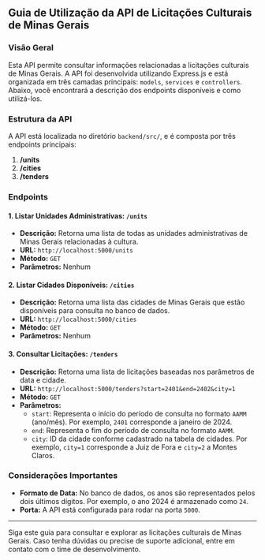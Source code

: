 ## **Guia de Utilização da API de Licitações Culturais de Minas Gerais**

### **Visão Geral**

Esta API permite consultar informações relacionadas a licitações culturais de Minas Gerais. A API foi desenvolvida utilizando Express.js e está organizada em três camadas principais: `models`, `services` e `controllers`. Abaixo, você encontrará a descrição dos endpoints disponíveis e como utilizá-los.

### **Estrutura da API**

A API está localizada no diretório `backend/src/`, e é composta por três endpoints principais:

1. **/units**
2. **/cities**
3. **/tenders**

### **Endpoints**

#### **1. Listar Unidades Administrativas: `/units`**

- **Descrição:** Retorna uma lista de todas as unidades administrativas de Minas Gerais relacionadas à cultura.
- **URL:** `http://localhost:5000/units`
- **Método:** `GET`
- **Parâmetros:** Nenhum

#### **2. Listar Cidades Disponíveis: `/cities`**

- **Descrição:** Retorna uma lista das cidades de Minas Gerais que estão disponíveis para consulta no banco de dados.
- **URL:** `http://localhost:5000/cities`
- **Método:** `GET`
- **Parâmetros:** Nenhum

#### **3. Consultar Licitações: `/tenders`**

- **Descrição:** Retorna uma lista de licitações baseadas nos parâmetros de data e cidade.
- **URL:** `http://localhost:5000/tenders?start=2401&end=2402&city=1`
- **Método:** `GET`
- **Parâmetros:**
  - `start`: Representa o início do período de consulta no formato `AAMM` (ano/mês). Por exemplo, `2401` corresponde a janeiro de 2024.
  - `end`: Representa o fim do período de consulta no formato `AAMM`.
  - `city`: ID da cidade conforme cadastrado na tabela de cidades. Por exemplo, `city=1` corresponde a Juiz de Fora e `city=2` a Montes Claros.

### **Considerações Importantes**

- **Formato de Data:** No banco de dados, os anos são representados pelos dois últimos dígitos. Por exemplo, o ano 2024 é armazenado como `24`.
- **Porta:** A API está configurada para rodar na porta `5000`.

---

Siga este guia para consultar e explorar as licitações culturais de Minas Gerais. Caso tenha dúvidas ou precise de suporte adicional, entre em contato com o time de desenvolvimento.